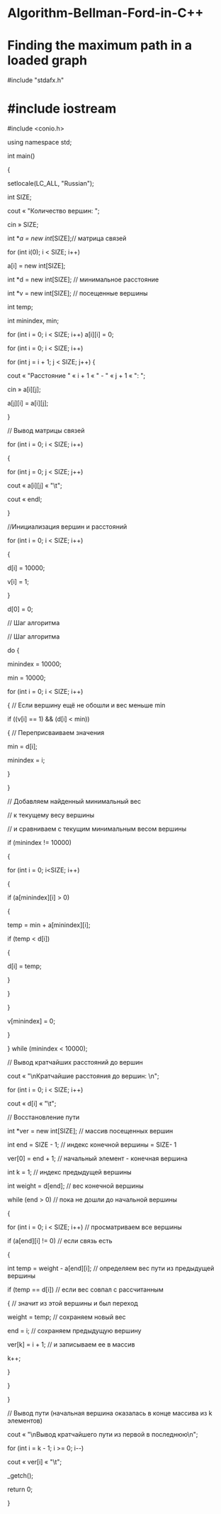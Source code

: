# Algorithm-Bellman-Ford-in-C++
# Finding the maximum path in a loaded graph

#include "stdafx.h"

# #include iostream

#include <conio.h>

using namespace std;



int main()

{

setlocale(LC_ALL, "Russian");

int SIZE;

cout « "Количество вершин: ";

cin » SIZE;



int **a = new int*[SIZE];// матрица связей

for (int i(0); i < SIZE; i++)

a[i] = new int[SIZE];

int *d = new int[SIZE]; // минимальное расстояние

int *v = new int[SIZE]; // посещенные вершины

int temp;

int minindex, min;



for (int i = 0; i < SIZE; i++) a[i][i] = 0;

for (int i = 0; i < SIZE; i++)

for (int j = i + 1; j < SIZE; j++) {

cout « "Расстояние " « i + 1 « " - " « j + 1 « ": ";

cin » a[i][j];

a[j][i] = a[i][j];

}



// Вывод матрицы связей

for (int i = 0; i < SIZE; i++)

{

for (int j = 0; j < SIZE; j++)

cout « a[i][j] « "\t";

cout « endl;

}

//Инициализация вершин и расстояний

for (int i = 0; i < SIZE; i++)

{

d[i] = 10000;

v[i] = 1;

}

d[0] = 0;

// Шаг алгоритма

// Шаг алгоритма

do {

minindex = 10000;

min = 10000;

for (int i = 0; i < SIZE; i++)

{ // Если вершину ещё не обошли и вес меньше min

if ((v[i] == 1) && (d[i] < min))

{ // Переприсваиваем значения

min = d[i];

minindex = i;

}

}

// Добавляем найденный минимальный вес

// к текущему весу вершины

// и сравниваем с текущим минимальным весом вершины

if (minindex != 10000)

{

for (int i = 0; i<SIZE; i++)

{

if (a[minindex][i] > 0)

{

temp = min + a[minindex][i];

if (temp < d[i])

{

d[i] = temp;

}

}

}

v[minindex] = 0;

}

} while (minindex < 10000);

// Вывод кратчайших расстояний до вершин

cout « "\nКратчайшие расстояния до вершин: \n";

for (int i = 0; i < SIZE; i++)

cout « d[i] « "\t";



// Восстановление пути

int *ver = new int[SIZE]; // массив посещенных вершин

int end = SIZE - 1; // индекс конечной вершины = SIZE- 1

ver[0] = end + 1; // начальный элемент - конечная вершина

int k = 1; // индекс предыдущей вершины

int weight = d[end]; // вес конечной вершины



while (end > 0) // пока не дошли до начальной вершины

{

for (int i = 0; i < SIZE; i++) // просматриваем все вершины

if (a[end][i] != 0) // если связь есть

{

int temp = weight - a[end][i]; // определяем вес пути из предыдущей вершины

if (temp == d[i]) // если вес совпал с рассчитанным

{ // значит из этой вершины и был переход

weight = temp; // сохраняем новый вес

end = i; // сохраняем предыдущую вершину

ver[k] = i + 1; // и записываем ее в массив

k++;

}

}

}

// Вывод пути (начальная вершина оказалась в конце массива из k элементов)

cout « "\nВывод кратчайшего пути из первой в последнюю\n";

for (int i = k - 1; i >= 0; i--)

cout « ver[i] « "\t";

_getch();

return 0;

}
